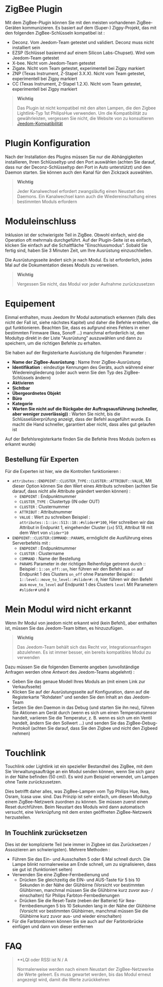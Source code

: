 # ZigBee Plugin

Mit dem ZigBee-Plugin können Sie mit den meisten vorhandenen ZigBee-Geräten kommunizieren. Es basiert auf dem (Super-) Zigpy-Projekt, das mit den folgenden ZigBee-Schlüsseln kompatibel ist :

- Deconz. Vom Jeedom-Team getestet und validiert. Deconz muss nicht installiert sein
- EZSP (Schlüssel basierend auf einem Silicon Labs-Chupset). Wird vom Jeedom-Team getestet
- X-bee. Nicht vom Jeedom-Team getestet
- Zigate. Nicht vom Team getestet, experimentell bei Zigpy markiert
- ZNP (Texas Instrument, Z-Stapel 3.X.X). Nicht vom Team getestet, experimentell bei Zigpy markiert
- CC (Texas Instrument, Z-Stapel 1.2.X). Nicht vom Team getestet, experimentell bei Zigpy markiert

>**Wichtig**
>
>Das Plugin ist nicht kompatibel mit den alten Lampen, die den Zigbee Lightlink-Typ 1st PhilipsHue verwenden. Um die Kompatibilität zu gewährleisten, vergessen Sie nicht, die Website von zu konsultieren [Jeedom-Kompatibilität](https://compatibility.jeedom.com)

# Plugin Konfiguration

Nach der Installation des Plugins müssen Sie nur die Abhängigkeiten installieren, Ihren Schlüsseltyp und den Port auswählen (achten Sie darauf, dass nur der Deconz-Schlüsseltyp den Port in Auto unterstützt) und den Daemon starten. Sie können auch den Kanal für den Zickzack auswählen.

>**Wichtig**
>
>Jeder Kanalwechsel erfordert zwangsläufig einen Neustart des Daemons. Ein Kanalwechsel kann auch die Wiedereinschaltung eines bestimmten Moduls erfordern


# Moduleinschluss

Inklusion ist der schwierigste Teil in ZigBee. Obwohl einfach, wird die Operation oft mehrmals durchgeführt. Auf der Plugin-Seite ist es einfach, klicken Sie einfach auf die Schaltfläche "Einschlussmodus". Sobald Sie fertig sind, haben Sie 3 Minuten Zeit, um Ihre Ausrüstung einzuschließen.

Die Ausrüstungsseite ändert sich je nach Modul. Es ist erforderlich, jedes Mal auf die Dokumentation dieses Moduls zu verweisen.

>**Wichtig**
>
>Vergessen Sie nicht, das Modul vor jeder Aufnahme zurückzusetzen

# Equipement

Einmal enthalten, muss Jeedom Ihr Modul automatisch erkennen (falls dies nicht der Fall ist, siehe nächstes Kapitel) und daher die Befehle erstellen, die gut funktionieren. Beachten Sie, dass es aufgrund eines Fehlers in einer bestimmten Firmware (Ikea, Sonoff ...) manchmal erforderlich ist, den Modultyp direkt in der Liste "Ausrüstung" auszuwählen und dann zu speichern, um die richtigen Befehle zu erhalten.

Sie haben auf der Registerkarte Ausrüstung die folgenden Parameter :

- **Name der ZigBee-Ausrüstung** : Name Ihrer ZigBee-Ausrüstung
- **Identifikation** : eindeutige Kennungen des Geräts, auch während einer Wiedereingliederung (oder auch wenn Sie den Typ des ZigBee-Schlüssels ändern)
- **Aktivieren**
- **Sichtbar**
- **Übergeordnetes Objekt**
- **Büro**
- **Kategorie**
- **Warten Sie nicht auf die Rückgabe der Auftragsausführung (schneller, aber weniger zuverlässig))** : Warten Sie nicht, bis die Schlüsselüberprüfung anzeigt, dass der Befehl ausgeführt wurde. Es macht die Hand schneller, garantiert aber nicht, dass alles gut gelaufen ist

Auf der Befehlsregisterkarte finden Sie die Befehle Ihres Moduls (sofern es erkannt wurde)

## Bestellung für Experten

Für die Experten ist hier, wie die Kontrollen funktionieren :

- ``attributes::ENDPOINT::CLUSTER_TYPE::CLUSTER::ATTRIBUT::VALUE``, Mit dieser Option können Sie den Wert eines Attributs schreiben (achten Sie darauf, dass nicht alle Attribute geändert werden können) :
  - ``ENDPOINT`` : Endpunktnummer
  - ``CLUSTER_TYPE`` : Clustertyp (IN oder OUT)
  - ``CLUSTER`` : Clusternummer
  - ``ATTRIBUT`` : Attributnummer
  - ``VALUE`` : Wert zu schreiben
Beispiel : ``attributes::1::in::513::18::#slider#*100``, Hier schreiben wir das Attribut in Endpunkt 1, eingehender Cluster (``in``) 513, Attribut 18 mit dem Wert von ``slider*10``
- ``ENDPOINT::CLUSTER:COMMAND::PARAMS``, ermöglicht die Ausführung eines Serverbefehls mit :
  - ``ENDPOINT`` : Endpunktnummer
  - ``CLUSTER`` : Clustername
  - ``COMMAND`` : Name der Bestellung
  - ``PARAMS`` Parameter in der richtigen Reihenfolge getrennt durch ::
Beispiel : ``1::on_off::on``, hier führen wir den Befehl aus ``on`` auf Endpunkt 1 des Clusters ``on_off`` ohne Parameter
Beispiel : ``1::level::move_to_level::#slider#::0``, hier führen wir den Befehl aus ``move_to_level`` auf Endpunkt 1 des Clusters ``level`` Mit Parametern ``#slider#`` und ``0``

# Mein Modul wird nicht erkannt

Wenn Ihr Modul von jeedom nicht erkannt wird (kein Befehl), aber enthalten ist, müssen Sie das Jeedom-Team bitten, es hinzuzufügen.

>**Wichtig**
>
>Das Jeedom-Team behält sich das Recht vor, Integrationsanfragen abzulehnen. Es ist immer besser, ein bereits kompatibles Modul zu verwenden

Dazu müssen Sie die folgenden Elemente angeben (unvollständige Anfragen werden ohne Antwort des Jeedom-Teams abgelehnt) :

- Geben Sie das genaue Modell Ihres Moduls an (mit einem Link zur Verkaufsseite)
- Klicken Sie auf der Ausrüstungsseite auf Konfiguration, dann auf die Registerkarte "Rohdaten" und senden Sie den Inhalt an das Jeedom-Team
- Setzen Sie den Daemon in das Debug (und starten Sie ihn neu), führen Sie Aktionen am Gerät durch (wenn es sich um einen Temperatursensor handelt, variieren Sie die Temperatur, z. B. wenn es sich um ein Ventil handelt, ändern Sie den Sollwert ...) und senden Sie das ZigBee-Debug-Protokoll (achten Sie darauf, dass Sie den Zigbee und nicht den Zigbeed nehmen)

# Touchlink

Touchlink oder Lightlink ist ein spezieller Bestandteil des ZigBee, mit dem Sie Verwaltungsaufträge an ein Modul senden können, wenn Sie sich ganz in der Nähe befinden (50 cm)). Es wird zum Beispiel verwendet, um Lampen ohne Taste zurückzusetzen.

Dies betrifft daher alles, was ZigBee-Lampen vom Typ Philips Hue, Ikea, Osram, Icasa usw. sind. Das Prinzip ist sehr einfach, um diesen Modultyp einem ZigBee-Netzwerk zuordnen zu können. Sie müssen zuerst einen Reset durchführen. Beim Neustart des Moduls wird dann automatisch versucht, eine Verknüpfung mit dem ersten geöffneten ZigBee-Netzwerk herzustellen.

## In Touchlink zurücksetzen

Dies ist der komplizierte Teil (wie immer in Zigbee ist das Zurücksetzen / Assoziieren am schwierigsten). Mehrere Methoden :

- Führen Sie das Ein- und Ausschalten 5 oder 6 Mal schnell durch. Die Lampe blinkt normalerweise am Ende schnell, um zu signalisieren, dass sie gut ist (funktioniert selten)
- Verwenden Sie eine ZigBee-Fernbedienung und
  - Drücken Sie gleichzeitig die EIN- und AUS-Taste für 5 bis 10 Sekunden in der Nähe der Glühbirne (Vorsicht vor bestimmten Glühbirnen, manchmal müssen Sie die Glühbirne kurz zuvor aus- / einschalten) für Philips Farbton-Fernbedienungen
  - Drücken Sie die Reset-Taste (neben der Batterie) für Ikea-Fernbedienungen 5 bis 10 Sekunden lang in der Nähe der Glühbirne (Vorsicht vor bestimmten Glühbirnen, manchmal müssen Sie die Glühbirne kurz zuvor aus- und wieder einschalten)
- Für die Farbtonbirnen können Sie sie auch auf der Farbtonbrücke einfügen und dann von dieser entfernen

# FAQ

>**LQI oder RSSI ist N / A
>
>Normalerweise werden nach einem Neustart der ZigBee-Netzwerke die Werte geleert. Es muss gewartet werden, bis das Modul erneut angezeigt wird, damit die Werte zurückkehren
